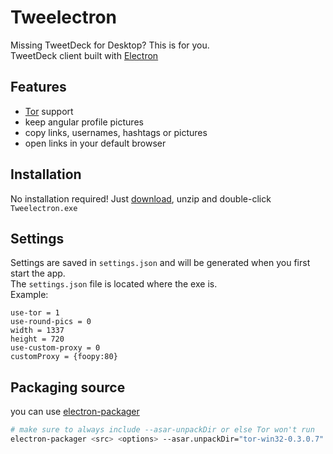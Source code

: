 # Tweelectron
Missing TweetDeck for Desktop? This is for you.<br>
TweetDeck client built with [Electron](https://electron.atom.io/)

## Features
- [Tor](https://www.torproject.org/) support
- keep angular profile pictures
- copy links, usernames, hashtags or pictures
- open links in your default browser

## Installation
No installation required! Just [download](https://github.com/Plastikmensch/Tweelectron/releases), unzip and double-click `Tweelectron.exe`

## Settings
Settings are saved in `settings.json` and will be generated when you first start the app.<br>
The `settings.json` file is located where the exe is.<br>
Example:
```
use-tor = 1
use-round-pics = 0
width = 1337
height = 720
use-custom-proxy = 0
customProxy = {foopy:80}
```

## Packaging source
you can use [electron-packager](https://github.com/electron-userland/electron-packager)
```sh
# make sure to always include --asar-unpackDir or else Tor won't run
electron-packager <src> <options> --asar.unpackDir="tor-win32-0.3.0.7"
```
